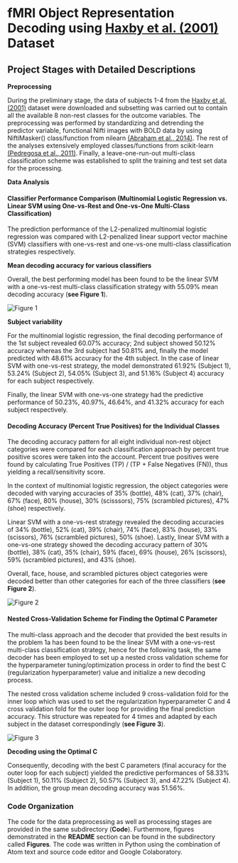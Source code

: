 # fMRI Object Representation Decoding using [Haxby et al. (2001)](https://pubmed.ncbi.nlm.nih.gov/11577229/) Dataset

## Project Stages with Detailed Descriptions

**Preprocessing**

During the preliminary stage, the data of subjects 1-4 from the [Haxby et al. (2001)](https://pubmed.ncbi.nlm.nih.gov/11577229/) dataset were downloaded and subsetting was carried out to contain all the available 8 non-rest classes for the outcome variables. The preprocessing was performed by standardizing and detrending the predictor variable, functional Nifti images with BOLD data by using NiftiMasker() class/function from nilearn [(Abraham et al., 2014)](https://www.frontiersin.org/articles/10.3389/fninf.2014.00014/full?ref=https://githubhelp.com). The rest of the analyses extensively employed classes/functions from scikit-learn [(Pedregosa et al., 2011)](https://arxiv.org/abs/1201.0490). Finally, a leave-one-run-out multi-class classification scheme was established to split the training and test set data for the processing.

**Data Analysis**

#### Classifier Performance Comparison (Multinomial Logistic Regression vs. Linear SVM using One-vs-Rest and One-vs-One Multi-Class Classification)

The prediction performance of the L2-penalized multinomial logistic regression was compared with L2-penalized linear support vector machine (SVM) classifiers with one-vs-rest and one-vs-one multi-class classification strategies respectively.

**Mean decoding accuracy for various classifiers**

Overall, the best performing model has been found to be the linear SVM with a one-vs-rest multi-class classification strategy with 55.09% mean decoding accuracy (**see Figure 1**).

![Figure 1](https://github.com/batiyilmaz/fMRI-Object-Representation-Decoding-Project-Haxby-et-al-2001-Dataset/blob/main/Figures/Figure_1.png)

**Subject variability**

For the multinomial logistic regression, the final decoding performance of the 1st subject revealed 60.07% accuracy; 2nd subject showed 50.12% accuracy whereas the 3rd subject had 50.81% and, finally the model predicted with 48.61% accuracy for the 4th subject. In the case of linear SVM with one-vs-rest strategy, the model demonstrated 61.92% (Subject 1), 53.24% (Subject 2), 54.05% (Subject 3), and 51.16% (Subject 4) accuracy for each subject respectively. 

Finally, the linear SVM with one-vs-one strategy had the predictive performance of 50.23%, 40.97%, 46.64%, and 41.32% accuracy for each subject respectively.
  
#### Decoding Accuracy (Percent True Positives) for the Individual Classes

The decoding accuracy pattern for all eight individual non-rest object categories were compared for each classification approach by percent true positive scores were taken into the account. Percent true positives were found by calculating True Positives (TP) / (TP + False Negatives (FN)), thus yielding a recall/sensitivity score.

In the context of multinomial logistic regression, the object categories were decoded with varying accuracies of 35% (bottle), 48% (cat), 37% (chair), 67% (face), 80% (house), 30% (scisssors), 75% (scrambled pictures), 47% (shoe) respectively.

Linear SVM with a one-vs-rest strategy revealed the decoding accuracies of 34% (bottle), 52% (cat), 39% (chair), 74% (face), 83% (house), 33% (scissors), 76% (scrambled pictures), 50% (shoe).
Lastly, linear SVM with a one-vs-one strategy showed the decoding accuracy pattern of 30% (bottle), 38% (cat), 35% (chair), 59% (face), 69% (house), 26% (scissors), 59% (scrambled pictures), and 43% (shoe).

Overall, face, house, and scrambled pictures object categories were decoded better than other categories for each of the three classifiers (**see Figure 2**).

![Figure 2](https://github.com/batiyilmaz/fMRI-Object-Representation-Decoding-Project-Haxby-et-al-2001-Dataset/blob/main/Figures/Figure_2.png)

#### Nested Cross-Validation Scheme for Finding the Optimal C Parameter

The multi-class approach and the decoder that provided the best results in the problem 1a has been found to be the linear SVM with a one-vs-rest multi-class classification strategy, hence for the following task, the same decoder has been employed to set up a nested cross validation scheme for the hyperparameter tuning/optimization process in order to find the best C (regularization hyperparameter) value and initialize a new decoding process.

The nested cross validation scheme included 9 cross-validation fold for the inner loop which
was used to set the regularization hyperparameter C and 4 cross validation fold for the outer loop for providing the final prediction accuracy. This structure was repeated for 4 times and adapted by each subject in the dataset correspondingly (**see Figure 3**).

![Figure 3](https://github.com/batiyilmaz/fMRI-Object-Representation-Decoding-Project-Haxby-et-al-2001-Dataset/blob/main/Figures/Figure_3.png)

**Decoding using the Optimal C**

Consequently, decoding with the best C parameters (final accuracy for the outer loop for each subject) yielded the predictive performances of 58.33% (Subject 1), 50.11% (Subject 2), 50.57% (Subject 3), and 47.22% (Subject 4). In addition, the group mean decoding accuracy was 51.56%.

### Code Organization
The code for the data preprocessing as well as processing stages are provided in the same subdirectory (**Code**). Furthermore, figures demonstrated in the **README** section can be found in the subdirectory called **Figures**. The code was written in Python using the combination of Atom text and source code editor and Google Colaboratory.
